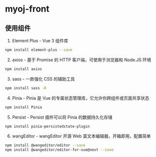 # myoj-front

## 使用组件

1. Element Plus - Vue 3 组件库

```bash
npm install element-plus --save
```

2. axios - 基于 Promise 的 HTTP 客户端，可使用于浏览器和 Node.JS 环境

```bash
npm install axios
```

3. sass - 一款强化 CSS 的辅助工具

```bash
npm install sass -D
```

4. Pinia - Pinia 是 Vue 的专属状态管理库，它允许你跨组件或页面共享状态

```bash
npm install Pinia
```

5. Persist - Persist 插件可以将 Pinia 的数据持久化存储

```bash
npm install pinia-persistedstate-plugin
```

6. wangEditor - wangEditor 开源 Web 富文本编辑器，开箱即用，配置简单

```bash 
npm install @wangeditor/editor --save
npm install @wangeditor/editor-for-vue@next --save
```
